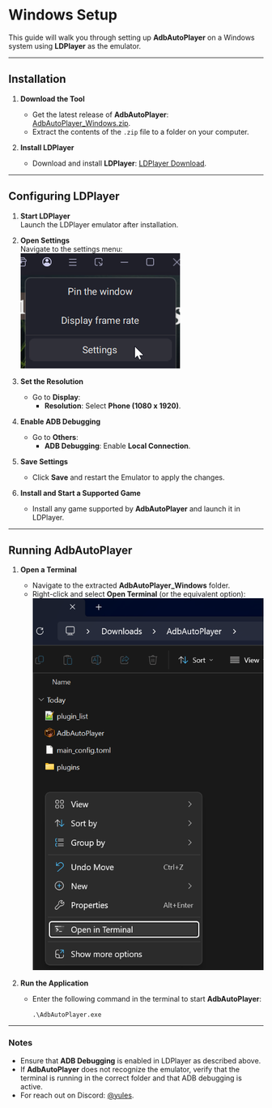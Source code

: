 # Windows Setup

This guide will walk you through setting up **AdbAutoPlayer** on a Windows system using **LDPlayer** as the emulator.

---

## Installation

1. **Download the Tool**  
   - Get the latest release of **AdbAutoPlayer**:  
     [AdbAutoPlayer_Windows.zip](https://github.com/yulesxoxo/AdbAutoPlayer/releases/latest).  
   - Extract the contents of the `.zip` file to a folder on your computer.

2. **Install LDPlayer**  
   - Download and install **LDPlayer**: [LDPlayer Download](https://www.ldplayer.net/).

---

## Configuring LDPlayer

1. **Start LDPlayer**  
   Launch the LDPlayer emulator after installation.

2. **Open Settings**  
   Navigate to the settings menu:  
   ![LDPlayer Settings](images/ld_player_settings.png)

3. **Set the Resolution**  
   - Go to **Display**:  
     - **Resolution**: Select **Phone (1080 x 1920)**.

4. **Enable ADB Debugging**  
   - Go to **Others**:  
     - **ADB Debugging**: Enable **Local Connection**.

5. **Save Settings**  
   - Click **Save** and restart the Emulator to apply the changes.

6. **Install and Start a Supported Game**  
   - Install any game supported by **AdbAutoPlayer** and launch it in LDPlayer.

---

## Running AdbAutoPlayer

1. **Open a Terminal**  
   - Navigate to the extracted **AdbAutoPlayer_Windows** folder.  
   - Right-click and select **Open Terminal** (or the equivalent option):  
     ![Open Terminal](images/windows_open_terminal_context.png)

2. **Run the Application**  
   - Enter the following command in the terminal to start **AdbAutoPlayer**:
     ```shell
     .\AdbAutoPlayer.exe
     ```

---

### Notes

- Ensure that **ADB Debugging** is enabled in LDPlayer as described above.  
- If **AdbAutoPlayer** does not recognize the emulator, verify that the terminal is running in the correct folder and that ADB debugging is active.  
- For reach out on Discord: [@yules](https://discord.com/users/518169167048998913).
